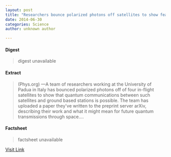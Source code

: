 ```yaml
---
layout: post
title: "Researchers bounce polarized photons off satellites to show feasibility of space based quantum communications"
date: 2014-06-30
categories: Science
author: unknown author

---
```



#### Digest
>digest unavailable

#### Extract
>(Phys.org) —A team of researchers working at the University of Padua in Italy has bounced polarized photons off of four in-flight satellites to show that quantum communications between such satellites and ground based stations is possible. The team has uploaded a paper they've written to the preprint server arXiv, describing their work and what it might mean for future quantum transmissions through space....

#### Factsheet
>factsheet unavailable

[Visit Link](http://phys.org/news323342781.html)


